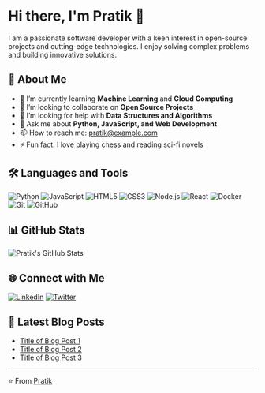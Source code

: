 # Hi there, I'm Pratik 👋

I am a passionate software developer with a keen interest in open-source projects and cutting-edge technologies. I enjoy solving complex problems and building innovative solutions.

## 🚀 About Me

- 🌱 I’m currently learning **Machine Learning** and **Cloud Computing**
- 👯 I’m looking to collaborate on **Open Source Projects**
- 🤔 I’m looking for help with **Data Structures and Algorithms**
- 💬 Ask me about **Python, JavaScript, and Web Development**
- 📫 How to reach me: [pratik@example.com](mailto:pratik@example.com)
- ⚡ Fun fact: I love playing chess and reading sci-fi novels

## 🛠️ Languages and Tools

![Python](https://img.shields.io/badge/Python-3776AB?style=for-the-badge&logo=python&logoColor=white)
![JavaScript](https://img.shields.io/badge/JavaScript-F7DF1E?style=for-the-badge&logo=javascript&logoColor=black)
![HTML5](https://img.shields.io/badge/HTML5-E34F26?style=for-the-badge&logo=html5&logoColor=white)
![CSS3](https://img.shields.io/badge/CSS3-1572B6?style=for-the-badge&logo=css3&logoColor=white)
![Node.js](https://img.shields.io/badge/Node.js-339933?style=for-the-badge&logo=nodedotjs&logoColor=white)
![React](https://img.shields.io/badge/React-61DAFB?style=for-the-badge&logo=react&logoColor=black)
![Docker](https://img.shields.io/badge/Docker-2496ED?style=for-the-badge&logo=docker&logoColor=white)
![Git](https://img.shields.io/badge/Git-F05032?style=for-the-badge&logo=git&logoColor=white)
![GitHub](https://img.shields.io/badge/GitHub-181717?style=for-the-badge&logo=github&logoColor=white)

## 📊 GitHub Stats

![Pratik's GitHub Stats](https://github-readme-stats.vercel.app/api?username=ghpratik&show_icons=true&theme=radical)

## 🌐 Connect with Me

[![LinkedIn](https://img.shields.io/badge/LinkedIn-0A66C2?style=for-the-badge&logo=linkedin&logoColor=white)](https://www.linkedin.com/in/pratik/)
[![Twitter](https://img.shields.io/badge/Twitter-1DA1F2?style=for-the-badge&logo=twitter&logoColor=white)](https://twitter.com/pratik)

## 📝 Latest Blog Posts

<!-- BLOG-POST-LIST:START -->
- [Title of Blog Post 1](https://blog.example.com/post1)
- [Title of Blog Post 2](https://blog.example.com/post2)
- [Title of Blog Post 3](https://blog.example.com/post3)
<!-- BLOG-POST-LIST:END -->

---

⭐️ From [Pratik](https://github.com/ghpratik)

